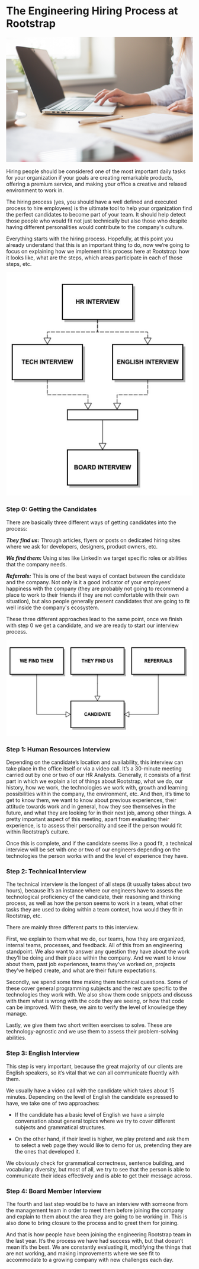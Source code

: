 # The Engineering Hiring Process at Rootstrap

![Interview](images/interview_process.jpg)


Hiring people should be considered one of the most important daily tasks for your organization if your goals are creating remarkable products, offering a premium service, and making your office a creative and relaxed environment to work in.

The hiring process (yes, you should have a well defined and executed process to hire employees) is the ultimate tool to help your organization find the perfect candidates to become part of your team. It should help detect those people who would fit not just technically but also those who despite having different personalities would contribute to the company's culture.

Everything starts with the hiring process. Hopefully, at this point you already understand that this is an important thing to do, now we’re going to focus on explaining how we implement this process here at Rootstrap: how it looks like, what are the steps, which areas participate in each of those steps, etc.

![The Hiring Process](images/interview_flow.jpg)

### Step 0: Getting the Candidates

There are basically three different ways of getting candidates into the process: 

__*They find us:*__ Through articles, flyers or posts on dedicated hiring sites where we ask for developers, designers, product owners, etc. 

__*We find them:*__ Using sites like LinkedIn we target specific roles or abilities that the company needs. 

__*Referrals:*__ This is one of the best ways of contact between the candidate and the company. Not only is it a good indicator of your employees’ happiness with the company (they are probably not going to recommend a place to work to their friends if they are not comfortable with their own situation), but also people generally present candidates that are going to fit well inside the company's ecosystem.

These three different approaches lead to the same point, once we finish with step 0 we get a candidate, and we are ready to start our interview process.

![Finding Candidates](images/finding_candidates.jpg)


### Step 1: Human Resources Interview

Depending on the candidate’s location and availability, this interview can take place in the office itself or via a video call. It’s a 30-minute meeting carried out by one or two of our HR Analysts. Generally, it consists of a first part in which we explain a lot of things about Rootstrap, what we do, our history, how we work, the technologies we work with, growth and learning possibilities within the company, the environment, etc. And then, it’s time to get to know them, we want to know about previous experiences, their attitude towards work and in general, how they see themselves in the future, and what they are looking for in their next job, among other things. A pretty important aspect of this meeting, apart from evaluating their experience, is to assess their personality and see if the person would fit within Rootstrap’s culture.

Once this is complete, and if the candidate seems like a good fit, a technical interview will be set with one or two of our engineers depending on the technologies the person works with and the level of experience they have.


### Step 2: Technical Interview

The technical interview is the longest of all steps (it usually takes about two hours), because it’s an instance where our engineers have to assess the technological proficiency of the candidate, their reasoning and thinking process, as well as how the person seems to work in a team, what other tasks they are used to doing within a team context, how would they fit in Rootstrap, etc.

There are mainly three different parts to this interview.

First, we explain to them what we do, our teams, how they are organized, internal teams, processes, and feedback. All of this from an engineering standpoint. We also want to answer any question they have about the work they’ll be doing and their place within the company. And we want to know about them, past job experiences, teams they’ve worked on, projects they’ve helped create, and what are their future expectations. 

Secondly, we spend some time making them technical questions. Some of these cover general programming subjects and the rest are specific to the technologies they work with. We also show them code snippets and discuss with them what is wrong with the code they are seeing, or how that code can be improved. With these, we aim to verify the level of knowledge they manage.

Lastly, we give them two short written exercises to solve. These are technology-agnostic and we use them to assess their problem-solving abilities.


### Step 3: English Interview

This step is very important, because the great majority of our clients are English speakers, so it’s vital that we can all communicate fluently with them.

We usually have a video call with the candidate which takes about 15 minutes. Depending on the level of English the candidate expressed to have, we take one of two approaches:

- If the candidate has a basic level of English we have a simple conversation about general topics where we try to cover different subjects and grammatical structures.

- On the other hand, if their level is higher, we play pretend and ask them to select a web page they would like to demo for us, pretending they are the ones that developed it.

We obviously check for grammatical correctness, sentence building, and vocabulary diversity, but most of all, we try to see that the person is able to communicate their ideas effectively and is able to get their message across.


### Step 4: Board Member Interview

The fourth and last step would be to have an interview with someone from the management team in order to meet them before joining the company and explain to them about the area they are going to be working in. This is also done to bring closure to the process and to greet them for joining.


And that is how people have been joining the engineering Rootstrap team in the last year. It’s the process we have had success with, but that doesn’t mean it’s the best. We are constantly evaluating it, modifying the things that are not working, and making improvements where we see fit to accommodate to a growing company with new challenges each day.
